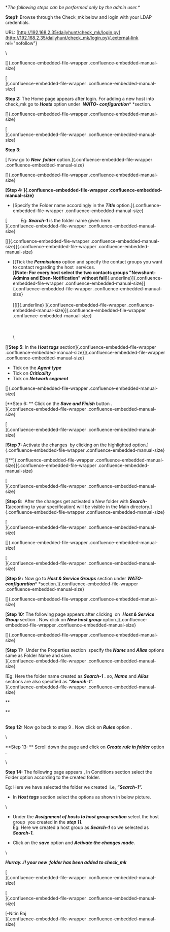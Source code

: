 **The following steps can be performed only by the admin user.\**

**Step1:** Browse through the Check_mk below and login with your LDAP
credentials.

URL:
[http://192.168.2.35/dailyhunt/check_mk/login.py](http://192.168.2.35/dailyhunt/check_mk/login.py){.external-link
rel="nofollow"}

\

[]{.confluence-embedded-file-wrapper .confluence-embedded-manual-size}

[\
]{.confluence-embedded-file-wrapper .confluence-embedded-manual-size}

**Step 2:** The Home page appears after login. For adding a new host
into check_mk go to ***Hosts*** option under  ***WATO-
configuration**** *section.

[]{.confluence-embedded-file-wrapper .confluence-embedded-manual-size}

[\
]{.confluence-embedded-file-wrapper .confluence-embedded-manual-size}

**Step 3**: 

[ Now go to ***New  folder*** option.]{.confluence-embedded-file-wrapper
.confluence-embedded-manual-size}

[]{.confluence-embedded-file-wrapper .confluence-embedded-manual-size}

**[Step 4: ]{.confluence-embedded-file-wrapper
.confluence-embedded-manual-size}**

- [Specify the Folder name accordingly in the ***Title***
  option.]{.confluence-embedded-file-wrapper
  .confluence-embedded-manual-size}

[           Eg: ***Search-1*** is the folder name given here.\
]{.confluence-embedded-file-wrapper .confluence-embedded-manual-size}

[[]{.confluence-embedded-file-wrapper
.confluence-embedded-manual-size}]{.confluence-embedded-file-wrapper
.confluence-embedded-manual-size}

- [[Tick the ***Permissions*** option and specify the contact groups you
  want to contact regarding the host  services.\
  [**(Note: For every host select the two contacts groups
  \"Newshunt-Admins and Eben-Notification\" without
  fail**]{.underline}]{.confluence-embedded-file-wrapper
  .confluence-embedded-manual-size}]{.confluence-embedded-file-wrapper
  .confluence-embedded-manual-size}\
  \
  [[[\]{.underline}
  ]{.confluence-embedded-file-wrapper
  .confluence-embedded-manual-size}]{.confluence-embedded-file-wrapper
  .confluence-embedded-manual-size}\
  \
  \
  \
  \

[[**Step 5**: In the ***Host tags***
section]{.confluence-embedded-file-wrapper
.confluence-embedded-manual-size}]{.confluence-embedded-file-wrapper
.confluence-embedded-manual-size}

- Tick on the ***Agent type***
- Tick on ***Criticality***
- Tick on ***Network segment***

[]{.confluence-embedded-file-wrapper .confluence-embedded-manual-size}

[**Step 6: ** Click on the ***Save and Finish*** button .\
]{.confluence-embedded-file-wrapper .confluence-embedded-manual-size}

[\
]{.confluence-embedded-file-wrapper .confluence-embedded-manual-size}

[**Step 7:** Activate the changes  by clicking on the highlighted
option.]{.confluence-embedded-file-wrapper
.confluence-embedded-manual-size}

[[**]{.confluence-embedded-file-wrapper
.confluence-embedded-manual-size}]{.confluence-embedded-file-wrapper
.confluence-embedded-manual-size}

[\
]{.confluence-embedded-file-wrapper .confluence-embedded-manual-size}

[**Step 8**:  After the changes get activated a New folder with
***Search-1***(according to your specification) will be visible in the
Main directory.]{.confluence-embedded-file-wrapper
.confluence-embedded-manual-size}

[\
]{.confluence-embedded-file-wrapper .confluence-embedded-manual-size}

[]{.confluence-embedded-file-wrapper .confluence-embedded-manual-size}

[\
]{.confluence-embedded-file-wrapper .confluence-embedded-manual-size}

[**Step 9 :** Now go to ***Host & Service Groups*** section
under ***WATO-
configuration**** *section.]{.confluence-embedded-file-wrapper
.confluence-embedded-manual-size}

[]{.confluence-embedded-file-wrapper .confluence-embedded-manual-size}

[**Step 10:** The following page appears after clicking  on  ***Host &
Service Group*** section . Now click on ***New host group***
option.]{.confluence-embedded-file-wrapper
.confluence-embedded-manual-size}

[]{.confluence-embedded-file-wrapper .confluence-embedded-manual-size}

[**Step 11:**  Under the Properties section  specify the ***Name*** and
***Alias*** options same as Folder Name and save.\
]{.confluence-embedded-file-wrapper .confluence-embedded-manual-size}

[Eg: Here the folder name created as ***Search-1*** . so, ***Name*** and
***Alias*** sections are also specified as ***\"Search-1***\".\
]{.confluence-embedded-file-wrapper .confluence-embedded-manual-size}

**

**\**

**\
Step 12:** Now go back to step 9 . Now click on ***Rules*** option .

\

**Step 13: ** Scroll down the page and click on ***Create rule in
folder*** option .

\

**Step 14:** The following page appears , In Conditions section select
the Folder option according to the created folder.

Eg: Here we have selected the folder we created  i.e,
***\"Search-1\".***

- In ***Host tags*** section select the options as shown in below
  picture.

\

- Under the ***Assignment of hosts to host group section*** select the
  host group  you created in the ***step 11***.\
  Eg: Here we created a host group as ***Search-1*** so we selected as
  ***Search-1.***

<!-- -->

- Click on the ***save*** option and ***Activate the changes made.***

\

***Hurray..!! your new  folder has been added to check_mk***

[\
]{.confluence-embedded-file-wrapper .confluence-embedded-manual-size}

[\
]{.confluence-embedded-file-wrapper .confluence-embedded-manual-size}

[-Nitin Raj\
]{.confluence-embedded-file-wrapper .confluence-embedded-manual-size}
